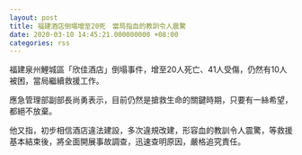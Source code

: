 ```yaml
---
layout: post
title: 福建酒店倒塌增至20死　當局指血的教訓令人震驚
date: 2020-03-10 14:45:21.000000000 +08:00
categories: rss
---
```


福建泉州鯉城區「欣佳酒店」倒塌事件，增至20人死亡、41人受傷，仍然有10人被困，當局繼續救援工作。

應急管理部副部長尚勇表示，目前仍然是搶救生命的關鍵時期，只要有一絲希望，都絕不放棄。

他又指，初步相信酒店違法建設，多次違規改建，形容血的教訓令人震驚，等救援基本結束後，將全面開展事故調查，迅速查明原因，嚴格追究責任。
